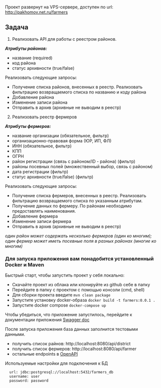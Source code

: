 Проект развернут на VPS-сервере, доступен по url: http://pakhomov.net.ru/farmers

## Задача 
1. Реализовать API для работы с реестром районов.

**_Атрибуты районов:_**
* название (required)
* код района
* статус архивности (true/false)

Реализовать следующие запросы:
* Получение списка районов, внесенных в реестр. Реализовать фильтрацию возвращаемого списка по названию и коду района
* Добавление района
* Изменение записи района
* Отправить в архив (архивные не выводим в реестр)

2. Реализовать реестр фермеров

**_Атрибуты фермеров:_**
* название организации (обязательное, фильтр)
* организационно-правовая форма (ЮР, ИП, ФЛ)
* ИНН (обязательное, фильтр)
* КПП
* ОГРН
* район регистрации (связь с районом/ID - района) (фильтр)
* районы посевных полей (множественный выбор, связь с районом)
* дата регистрации (фильтр)
* статус архивности (true/false) (фильтр)

Реализовать следующие запросы:
* Получение списка фермеров, внесенных в реестр. Реализовать фильтрацию возвращаемого списка по указанным атрибутам. 
* Получение данных по фермеру. По районам необходимо предоставлять наименования.
* Добавление фермера 
* Изменение записи фермера
* Отправить в архив (архивные не выводим в реестр)

_один район может содержать несколько фермеров (один ко многим); один фермер может иметь посевные поля в разных районах (многие ко многим)_

### Для запуска приложения вам понадобится установленный Docker и Maven
Быстрый старт, чтобы запустить проект у себя локально:
* Скачайте проект из облака или клонируйте из github себе в папку
* Перейдите в папку с проектом с помощью консоли (cmd, shell)
* Для сборки проекта введите ```mvn clean package```
* Запустите установку docker-образа ```docker build -t farmers:0.0.1 .```
* Запустите docker compose ```docker-compose up```

Чтобы убедиться, что приложение запустилось, перейдите к документации приложения [Swagger doc](http://localhost:8080/doc)

После запуска приложения база данных заполнится тестовыми данными.
* получить список райнов: http://localhost:8080/api/district
* получить список фермеров: http://localhost:8080/api/farmer
* остальные endpoints в [OpenAPI](http://localhost:8080/doc)

Используемые настройки для подключения к БД
```
  url: jdbc:postgresql://localhost:5432/farmers_db
  username: user
  password: password
```

